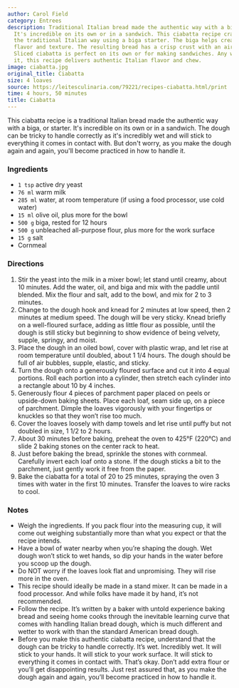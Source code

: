 ```yaml
---
author: Carol Field
category: Entrees
description: Traditional Italian bread made the authentic way with a biga, or starter.
  It's incredible on its own or in a sandwich. This ciabatta recipe crafts the loaf
  the traditional Italian way using a biga starter. The biga helps create an authentic
  flavor and texture. The resulting bread has a crisp crust with an airy crumb inside.
  Sliced ciabatta is perfect on its own or for making sandwiches. Any way you serve
  it, this recipe delivers authentic Italian flavor and chew.
image: ciabatta.jpg
original_title: Ciabatta
size: 4 loaves
source: https://leitesculinaria.com/79221/recipes-ciabatta.html/print
time: 4 hours, 50 minutes
title: Ciabatta
---
```

This ciabatta recipe is a traditional Italian bread made the authentic way with a biga, or starter. It's incredible on its own or in a sandwich. The dough can be tricky to handle correctly as it's incredibly wet and will stick to everything it comes in contact with. But don't worry, as you make the dough again and again, you'll become practiced in how to handle it.

### Ingredients

* `1 tsp` active dry yeast
* `76 ml` warm milk
* `285 ml` water, at room temperature (if using a food processor, use cold water)
* `15 ml` olive oil, plus more for the bowl
* `500 g` biga, rested for 12 hours
* `500 g` unbleached all-purpose flour, plus more for the work surface
* `15 g` salt
* Cornmeal

### Directions

1. Stir the yeast into the milk in a mixer bowl; let stand until creamy, about 10 minutes. Add the water, oil, and biga and mix with the paddle until blended. Mix the flour and salt, add to the bowl, and mix for 2 to 3 minutes. 
2. Change to the dough hook and knead for 2 minutes at low speed, then 2 minutes at medium speed. The dough will be very sticky. Knead briefly on a well-floured surface, adding as little flour as possible, until the dough is still sticky but beginning to show evidence of being velvety, supple, springy, and moist.
3. Place the dough in an oiled bowl, cover with plastic wrap, and let rise at room temperature until doubled, about 1 1/4 hours. The dough should be full of air bubbles, supple, elastic, and sticky.
4. Turn the dough onto a generously floured surface and cut it into 4 equal portions. Roll each portion into a cylinder, then stretch each cylinder into a rectangle about 10 by 4 inches.
5. Generously flour 4 pieces of parchment paper placed on peels or upside-down baking sheets. Place each loaf, seam side up, on a piece of parchment. Dimple the loaves vigorously with your fingertips or knuckles so that they won’t rise too much.
6. Cover the loaves loosely with damp towels and let rise until puffy but not doubled in size, 1 1/2 to 2 hours.
7. About 30 minutes before baking, preheat the oven to 425°F (220°C) and slide 2 baking stones on the center rack to heat.
8. Just before baking the bread, sprinkle the stones with cornmeal. Carefully invert each loaf onto a stone. If the dough sticks a bit to the parchment, just gently work it free from the paper.
9. Bake the ciabatta for a total of 20 to 25 minutes, spraying the oven 3 times with water in the first 10 minutes. Transfer the loaves to wire racks to cool.

### Notes

* Weigh the ingredients. If you pack flour into the measuring cup, it will come out weighing substantially more than what you expect or that the recipe intends.
* Have a bowl of water nearby when you’re shaping the dough. Wet dough won’t stick to wet hands, so dip your hands in the water before you scoop up the dough.
* Do NOT worry if the loaves look flat and unpromising. They will rise more in the oven.
* This recipe should ideally be made in a stand mixer. It can be made in a food processor. And while folks have made it by hand, it’s not recommended.
* Follow the recipe. It’s written by a baker with untold experience baking bread and seeing home cooks through the inevitable learning curve that comes with handling Italian bread dough, which is much different and wetter to work with than the standard American bread dough.
* Before you make this authentic ciabatta recipe, understand that the dough can be tricky to handle correctly. It’s wet. Incredibly wet. It will stick to your hands. It will stick to your work surface. It will stick to everything it comes in contact with. That’s okay. Don’t add extra flour or you’ll get disappointing results. Just rest assured that, as you make the dough again and again, you’ll become practiced in how to handle it.